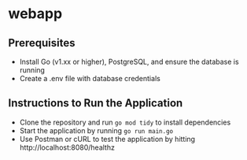 # webapp

## Prerequisites
- Install Go (v1.xx or higher), PostgreSQL, and ensure the database is running
- Create a .env file with database credentials

## Instructions to Run the Application
- Clone the repository and run `go mod tidy` to install dependencies 
- Start the application by running `go run main.go`
- Use Postman or cURL to test the application by hitting http://localhost:8080/healthz
